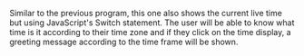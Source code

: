 Similar to the previous program, this one also shows the current live time but using JavaScript's Switch statement.
The user will be able to know what time is it according to their time zone and if they click on the time display, a greeting message according to the time frame will be shown.
